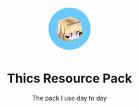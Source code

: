 # <p align="center"><img src="https://github.com/ThicLatinaMC/ThicLatinaMC/blob/main/GitHub-Assets/circle%20blue.png" width="100"/></p>
<div align="center">

# Thics Resource Pack
The pack I use day to day
